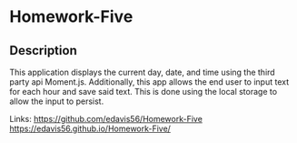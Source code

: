 # Homework-Five

## Description

This application displays the current day, date, and time using the third party api Moment.js. Additionally, this app allows the end user to input text for each hour and save said text. This is done using the local storage to allow the input to persist. 



Links:
https://github.com/edavis56/Homework-Five
https://edavis56.github.io/Homework-Five/
